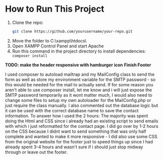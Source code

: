 # How to Run This Project

1. Clone the repo:
   ```sh
   git clone https://github.com/yourusername/your-repo.git
   ```
2. Move the folder to C:\xampp\htdocs\
3. Open XAMPP Control Panel and start Apache
4. Run this command in the project directory to install dependencies: ``` composer install```

**TODO: make the header responsive with hamburger icon**
**Finish Footer**

I used composer to autoload mailtrap and my MailConfig class to send the form as well as store my environment variable for the SMTP password - so this would be needed for the mail to actually send.
If for some reason you aren't able to use composer install, let me know and i will just expose the SMTP password temporarily as it wont matter much, I would also need to change some files to setup my own autoloader for the MailConfig.php or just require the class manually.
I also commented out the database logic but it can be used with the correct database name to save the contact information.
To answer how i used the 2 hours: The majority was spent doing the Html and CSS since i already had an existing script to send emails with which i just reformatted for the contact page. I did go over by 1-2 hours on the CSS because I didnt want to send something that was only half complete and wanted to make it more responsive - I did also use some CSS from the original website for the footer just to speed things up since I had already spent 3-4 hours and wasn't sure if i should just stop midway through or leave out the footer.
